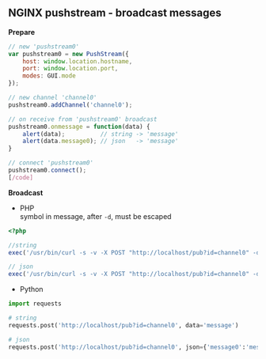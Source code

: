 NGINX pushstream - broadcast messages
---

**Prepare**  
```js
// new 'pushstream0'
var pushstream0 = new PushStream({
	host: window.location.hostname,
	port: window.location.port,
	modes: GUI.mode
});

// new channel 'channel0'
pushstream0.addChannel('channel0');

// on receive from 'pushstream0' broadcast
pushstream0.onmessage = function(data) {
	alert(data);          // string -> 'message'
	alert(data.message0); // json   -> 'message'
}

// connect 'pushstream0'
pushstream0.connect();
[/code]
```

**Broadcast**  
- PHP  
symbol in message, after `-d`, must be escaped  
```php
<?php

//string
exec('/usr/bin/curl -s -v -X POST "http://localhost/pub?id=channel0" -d \"message\"');

// json
exec('/usr/bin/curl -s -v -X POST "http://localhost/pub?id=channel0" -d \"{'message0':'message'}\"');
```

- Python  
```python
import requests

# string
requests.post('http://localhost/pub?id=channel0', data='message')

# json
requests.post('http://localhost/pub?id=channel0', json={'message0':'message'})
```
